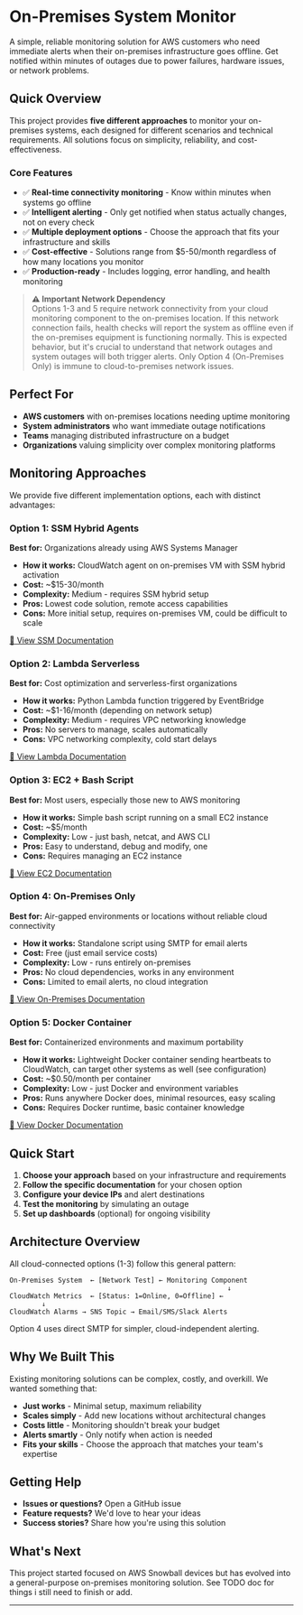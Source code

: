 # On-Premises System Monitor

A simple, reliable monitoring solution for AWS customers who need immediate alerts when their on-premises infrastructure goes offline. Get notified within minutes of outages due to power failures, hardware issues, or network problems.

## Quick Overview

This project provides **five different approaches** to monitor your on-premises systems, each designed for different scenarios and technical requirements. All solutions focus on simplicity, reliability, and cost-effectiveness.

### Core Features
- ✅ **Real-time connectivity monitoring** - Know within minutes when systems go offline
- ✅ **Intelligent alerting** - Only get notified when status actually changes, not on every check
- ✅ **Multiple deployment options** - Choose the approach that fits your infrastructure and skills
- ✅ **Cost-effective** - Solutions range from $5-50/month regardless of how many locations you monitor
- ✅ **Production-ready** - Includes logging, error handling, and health monitoring

> **⚠️ Important Network Dependency**  
> Options 1-3 and 5 require network connectivity from your cloud monitoring component to the on-premises location. If this network connection fails, health checks will report the system as offline even if the on-premises equipment is functioning normally. This is expected behavior, but it's crucial to understand that network outages and system outages will both trigger alerts. Only Option 4 (On-Premises Only) is immune to cloud-to-premises network issues.

## Perfect For
- **AWS customers** with on-premises locations needing uptime monitoring
- **System administrators** who want immediate outage notifications  
- **Teams** managing distributed infrastructure on a budget
- **Organizations** valuing simplicity over complex monitoring platforms

## Monitoring Approaches
We provide five different implementation options, each with distinct advantages:

### Option 1: SSM Hybrid Agents
**Best for:** Organizations already using AWS Systems Manager

- **How it works:** CloudWatch agent on on-premises VM with SSM hybrid activation
- **Cost:** ~$15-30/month
- **Complexity:** Medium - requires SSM hybrid setup
- **Pros:** Lowest code solution, remote access capabilities
- **Cons:** More initial setup, requires on-premises VM, could be difficult to scale

[📖 View SSM Documentation](./option-3-ssm-agents/README.md)

### Option 2: Lambda Serverless
**Best for:** Cost optimization and serverless-first organizations

- **How it works:** Python Lambda function triggered by EventBridge
- **Cost:** ~$1-16/month (depending on network setup)
- **Complexity:** Medium - requires VPC networking knowledge
- **Pros:** No servers to manage, scales automatically
- **Cons:** VPC networking complexity, cold start delays

[📖 View Lambda Documentation](./option-2-serverless/lambda-deployment-guide.md)

### Option 3: EC2 + Bash Script
**Best for:** Most users, especially those new to AWS monitoring

- **How it works:** Simple bash script running on a small EC2 instance
- **Cost:** ~$5/month
- **Complexity:** Low - just bash, netcat, and AWS CLI
- **Pros:** Easy to understand, debug and modify, one 
- **Cons:** Requires managing an EC2 instance

[📖 View EC2 Documentation](./option-1-ec2-bash/README.md)

### Option 4: On-Premises Only
**Best for:** Air-gapped environments or locations without reliable cloud connectivity

- **How it works:** Standalone script using SMTP for email alerts
- **Cost:** Free (just email service costs)
- **Complexity:** Low - runs entirely on-premises
- **Pros:** No cloud dependencies, works in any environment
- **Cons:** Limited to email alerts, no cloud integration

[📖 View On-Premises Documentation](./option-4-on-prem-only/README.md)

### Option 5: Docker Container
**Best for:** Containerized environments and maximum portability

- **How it works:** Lightweight Docker container sending heartbeats to CloudWatch, can target other systems as well (see configuration)
- **Cost:** ~$0.50/month per container
- **Complexity:** Low - just Docker and environment variables
- **Pros:** Runs anywhere Docker does, minimal resources, easy scaling
- **Cons:** Requires Docker runtime, basic container knowledge

[📖 View Docker Documentation](./option-5-docker/README.md)

## Quick Start

1. **Choose your approach** based on your infrastructure and requirements
2. **Follow the specific documentation** for your chosen option
3. **Configure your device IPs** and alert destinations
4. **Test the monitoring** by simulating an outage
5. **Set up dashboards** (optional) for ongoing visibility

## Architecture Overview

All cloud-connected options (1-3) follow this general pattern:

```
On-Premises System  ← [Network Test] ← Monitoring Component
                                                      ↓
CloudWatch Metrics  ← [Status: 1=Online, 0=Offline] ←
        ↓
CloudWatch Alarms → SNS Topic → Email/SMS/Slack Alerts
```

Option 4 uses direct SMTP for simpler, cloud-independent alerting.


## Why We Built This

Existing monitoring solutions can be complex, costly, and overkill. We wanted something that:

- **Just works** - Minimal setup, maximum reliability
- **Scales simply** - Add new locations without architectural changes
- **Costs little** - Monitoring shouldn't break your budget
- **Alerts smartly** - Only notify when action is needed
- **Fits your skills** - Choose the approach that matches your team's expertise

## Getting Help

- **Issues or questions?** Open a GitHub issue
- **Feature requests?** We'd love to hear your ideas
- **Success stories?** Share how you're using this solution

## What's Next

This project started focused on AWS Snowball devices but has evolved into a general-purpose on-premises monitoring solution. See TODO doc for things i still need to finish or add.

---
